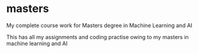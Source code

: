 # masters
My complete course work for Masters degree in Machine Learning and AI

This has all my assignments and coding practise owing to my masters in machine learning and AI
